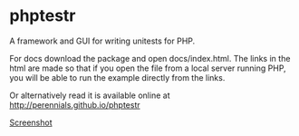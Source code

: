 phptestr
========
A framework and GUI for writing unitests for PHP.

For docs download the package and open docs/index.html. The links in the html
are made so that if you open the file from a local server running PHP, you
will be able to run the example directly from the links.

Or alternatively read it is available online at <http://perennials.github.io/phptestr>

[Screenshot](https://raw.github.com/Perennials/phptestr/master/example/screenshot.png)
